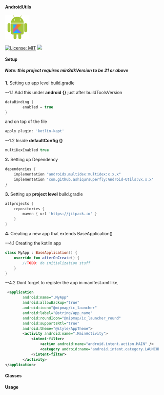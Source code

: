 #### AndroidUtils
<img src="ss/androidlib.jpg" height="80" width="80">

[![License: MIT](https://img.shields.io/badge/License-MIT-yellow.svg)](https://opensource.org/licenses/MIT)
[![](https://jitpack.io/v/ashiqursuperfly/Android-Utils.svg)](https://jitpack.io/#ashiqursuperfly/Android-Utils)

#### Setup
##### Note: this project requires minSdkVersion to be 21 or above

**1.** Setting up app level build.gradle

--1.1 Add this under **android {}** just after buildToolsVersion
```groovy
dataBinding {
        enabled = true
}
```
and on top of the file
```groovy
apply plugin: 'kotlin-kapt'
```

--1.2 Inside **defaultConfig {}**
```groovy
multiDexEnabled true
```

**2.** Setting up Dependency
```groovy
dependencies {
    implementation "androidx.multidex:multidex:x.x.x"
    implementation 'com.github.ashiqursuperfly:Android-Utils:vx.x.x'
}
```

**3.** Setting up **project level** build.gradle
```groovy
allprojects {
    repositories {
        maven { url 'https://jitpack.io' }
    }
}
```


**4.** Creating a new app that extends BaseApplication()

--4.1 Creating the kotlin app
```kotlin
class MyApp : BaseApplication() {
    override fun afterOnCreate() {
        //TODO: do initialization stuff
    }
}
```

--4.2 Dont forget to register the app in manifest.xml like,
```xml
 <application
        android:name=".MyApp" 
        android:allowBackup="true"
        android:icon="@mipmap/ic_launcher"
        android:label="@string/app_name"
        android:roundIcon="@mipmap/ic_launcher_round"
        android:supportsRtl="true"
        android:theme="@style/AppTheme">
        <activity android:name=".MainActivity">
            <intent-filter>
                <action android:name="android.intent.action.MAIN" />
                <category android:name="android.intent.category.LAUNCHER" />
            </intent-filter>
        </activity>
</application>
```


#### Classes

#### Usage

